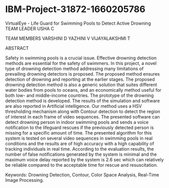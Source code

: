 # IBM-Project-31872-1660205786
VirtualEye - Life Guard for Swimming Pools to Detect Active Drowning
TEAM LEADER USHA C

TEAM MEMBERS VARSHINI D YAZHINI V VIJAYALAKSHMI T

ABSTRACT

Safety in swimming pools is a crucial issue. Effective drowning detection methods are essential for the safety of
swimmers. In this project, a novel type of drowning detection method addressing many limitations of prevailing
drowning detectors is proposed. The proposed method ensures detection of drowning and reporting at the earlier stages.
The proposed drowning detection method is also a generic solution that suites different water bodies from pools to 
oceans, and an economically method useful for both low- and middle-income countries. The prototype of the drowning 
detection method is developed. The results of the simulation and software are also reported in Artificial intelligence. 
Our method uses a HSV thresholding mechanism along with Contour detection to detect the region of interest in each 
frame of video sequences. The presented software can detect drowning person in indoor swimming pools and sends a voice
notification to the lifeguard rescues if the previously detected person is missing for a specific amount of time.
The presented algorithm for this system is tested on several video sequences in swimming pools in real conditions and 
the results are of high accuracy with a high capability of tracking individuals in real time. According to the evaluation
results, the number of false notifications generated by the system is minimal and the maximum voice delay reported by
the system is 2.6 sec which can relatively be reliable compared to the acceptable time for rescue and resuscitation.

Keywords: Drowning Detection, Contour, Color Space Analysis, Real-Time Image Processing.
